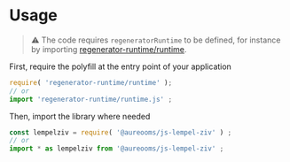 # Usage

> :warning: The code requires `regeneratorRuntime` to be defined, for instance by importing
> [regenerator-runtime/runtime](https://www.npmjs.com/package/regenerator-runtime).

First, require the polyfill at the entry point of your application
```js
require( 'regenerator-runtime/runtime' );
// or
import 'regenerator-runtime/runtime.js' ;
```

Then, import the library where needed
```js
const lempelziv = require( '@aureooms/js-lempel-ziv' ) ;
// or
import * as lempelziv from '@aureooms/js-lempel-ziv' ;
```
